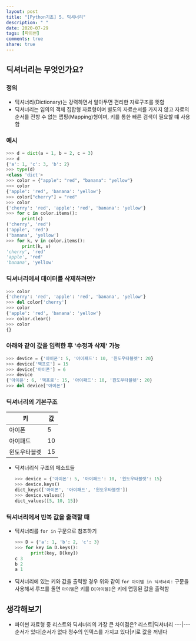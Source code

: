 ```yaml
---
layout: post
title: "[Python기초] 5. 딕셔너리"
description: " "
date: 2020-07-29
tags: [파이썬]
comments: true
share: true
---
```



## 딕셔너리는 무엇인가요?

### 정의
  - 딕셔너리(Dictionary)는 강력하면서 알아두면 편리한 자료구조를 뜻함
  - 딕셔너리는 임의의 객체 집합형 자료형이며 별도의 자료순서를 가지지 않고 자료의 순서를 전항 수 없는 맵핑(Mapping)형이며, 키를 통한 빠른 검색이 필요할 떄 사용함

### 예시
  ```python
  >>> d = dict(a = 1, b = 2, c = 3)
  >>> d
  {'a': 1, 'c': 3, 'b': 2}
  >>> type(d)
  <class 'dict'>
  >>> color = {"apple": "red", "banana": "yellow"}
  >>> color
  {'apple': 'red', 'banana': 'yellow'}
  >>> color["cherry"] = "red"
  >>> color
  {'cherry': 'red', 'apple': 'red', 'banana': 'yellow'}
  >>> for c in color.items():
        print(c)
  ('cherry', 'red')
  ('apple', 'red')
  ('banana', 'yellow')
  >>> for k, v in color.items():
        print(k, v)
  'cherry', 'red'
  'apple', 'red'
  'banana', 'yellow'
  ```

### 딕셔너리에서 데이터를 삭제하려면?
  ```python
  >>> color
  {'cherry': 'red', 'apple': 'red', 'banana', 'yellow'}
  >>> del color['cherry']
  >>> color
  {'apple': 'red', 'banana': 'yellow'}
  >>> color.clear()
  >>> color
  {}
  ```

### 아래와 같이 값을 입력한 후 '수정과 삭제' 가능
  ```python
  >>> device = {'아이폰': 5, '아이패드': 10, '윈도우타블렛': 20}
  >>> device['맥프로'] = 15
  >>> device['아이폰'] = 6
  >>> device
  {'아이폰': 6, '맥프로': 15, '아이패드': 10, '윈도우타블렛': 20}
  >>> del device['아이폰']
  ```

### 딕셔너리의 기본구조
  키|값
  ---|---
  아이폰|5
  아이패드|10
  윈도우타블렛|15
  - 딕셔너리식 구조의 메소드들 
    ```python
    >>> device = {'아이폰': 5, '아이패드': 10, '윈도우타블렛': 15}
    >>> device.keys()
    dict_keys(['아이폰', '아이패드', '윈도우타블렛'])
    >>> device.values()
    dict_values([5, 10, 15])
    ```

### 딕셔너리에서 반복 값을 출력할 때
  - 딕셔너리를 ```for in``` 구문으로 참조하기
    ```python
    >>> D = {'a': 1, 'b': 2, 'c': 3}
    >>> for key in D.keys():
          print(key, D[key])
    c 3
    b 2
    a 1
    ```
  - 딕셔너리에 있는 키와 값을 출력할 경우 위와 같이 ```for 아이템 in 딕셔너리:``` 구문을 사용해서 루프를 돌면 ```아이템```은 키를 ```D[아이템]```은 키에 맵핑된 값을 출력함

## 생각해보기
  - 파이썬 자료형 중 리스트와 딕셔너리의 가장 큰 차이점은?
    리스트|딕셔너리
    ---|---
    순서가 있다|순서가 없다
    정수의 인덱스를 가지고 있다|키로 값을 꺼낸다